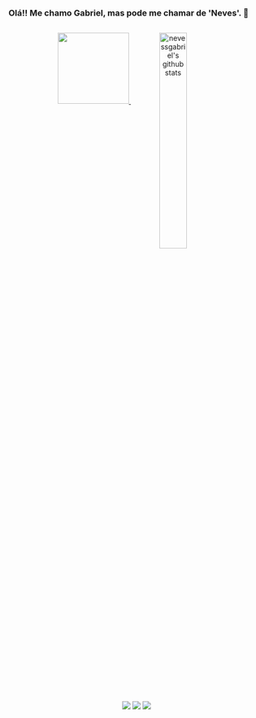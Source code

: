 ### Olá!! Me chamo Gabriel, mas pode me chamar de 'Neves'. 🥶
##

<div align="center">
  <a href="https://github.com/nevessgabriel">
<img height="140em" src="https://github-readme-stats.vercel.app/api?username=nevessgabriel&show_icons=true&theme=midnight-purple&include_all_commits=true&count_private=true"/>
<img width="33%" align="top" alt="nevessgabriel's github stats" src="https://github-readme-stats.vercel.app/api/top-langs/?username=nevessgabriel&count_private=true&theme=midnight-purple">
</div>

##

<div align="center">
  <a href="https://www.instagram.com/nevessgabriel/" target="_blank"><img src="https://img.shields.io/badge/-Instagram-%23E4405F?style=for-the-badge&logo=instagram&logoColor=white" target="_blank"></a> 
  <a href = "mailto:gabrielnevesalves1.c@gmail.com"><img src="https://img.shields.io/badge/-Gmail-%23333?style=for-the-badge&logo=gmail&logoColor=white" target="_blank"></a>
  <a href="https://www.linkedin.com/in/gabrielnevesalves/" target="_blank"><img src="https://img.shields.io/badge/-LinkedIn-%230077B5?style=for-the-badge&logo=linkedin&logoColor=white" target="_blank"></a> 
